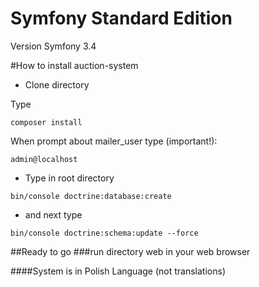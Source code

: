 Symfony Standard Edition
========================

Version Symfony 3.4

#How to install auction-system

* Clone directory

Type
```
composer install
```

When prompt about mailer_user type (important!): 
```
admin@localhost
```

* Type in root directory
```
bin/console doctrine:database:create
```
* and next type
```
bin/console doctrine:schema:update --force
```
##Ready to go
###run directory web in your web browser

####System is in Polish Language (not translations)
